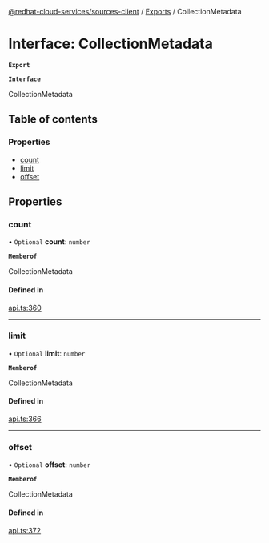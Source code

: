 [@redhat-cloud-services/sources-client](../README.md) / [Exports](../modules.md) / CollectionMetadata

# Interface: CollectionMetadata

**`Export`**

**`Interface`**

CollectionMetadata

## Table of contents

### Properties

- [count](CollectionMetadata.md#count)
- [limit](CollectionMetadata.md#limit)
- [offset](CollectionMetadata.md#offset)

## Properties

### count

• `Optional` **count**: `number`

**`Memberof`**

CollectionMetadata

#### Defined in

[api.ts:360](https://github.com/mkholjuraev/javascript-clients/blob/master/packages/sources/api.ts#L360)

___

### limit

• `Optional` **limit**: `number`

**`Memberof`**

CollectionMetadata

#### Defined in

[api.ts:366](https://github.com/mkholjuraev/javascript-clients/blob/master/packages/sources/api.ts#L366)

___

### offset

• `Optional` **offset**: `number`

**`Memberof`**

CollectionMetadata

#### Defined in

[api.ts:372](https://github.com/mkholjuraev/javascript-clients/blob/master/packages/sources/api.ts#L372)
